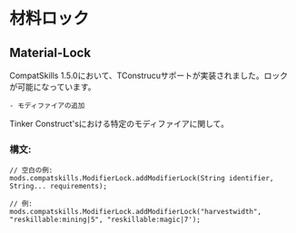 # 材料ロック

## Material-Lock

CompatSkills 1.5.0において、TConstrucuサポートが実装されました。ロックが可能になっています。

    - モディファイアの追加
    

Tinker Construct'sにおける特定のモディファイアに関して。

### 構文:

    // 空白の例:
    mods.compatskills.ModifierLock.addModifierLock(String identifier, String... requirements);
    
    // 例:
    mods.compatskills.ModifierLock.addModifierLock("harvestwidth", "reskillable:mining|5", "reskillable:magic|7');
